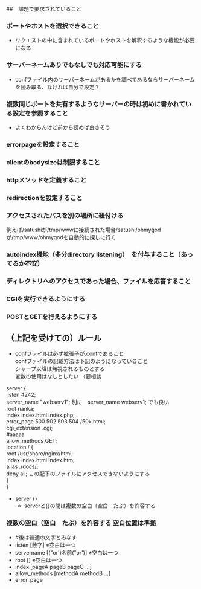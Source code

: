 ##　課題で要求されていること

### ポートやホストを選択できること  
- リクエストの中に含まれているポートやホストを解釈するような機能が必要になる  

### サーバーネームありでもなしでも対応可能にする  
- confファイル内のサーバーネームがあるかを調べてあるならサーバーネームを読み取る、なければ自分で設定？  
  
### 複数同じポートを共有するようなサーバーの時は初めに書かれている設定を参照すること  
- よくわからんけど前から読めば良さそう  
  
### errorpageを設定すること  
  
### clientのbodysizeは制限すること  
  
### httpメソッドを定義すること  
  
### redirectionを設定すること  
  
### アクセスされたパスを別の場所に紐付ける  
例えば/satushiが/tmp/wwwに接続された場合/satushi/ohmygodが/tmp/www/ohmygodを自動的に探しに行く  
  
### autoindex機能（多分directory listening）　を付与すること（あってるか不安）  
  
### ディレクトリへのアクセスであった場合、ファイルを応答すること  
  
### CGIを実行できるようにする  
  
### POSTとGETを行えるようにする  
  
## （上記を受けての）ルール
- confファイルは必ず拡張子が.confであること  
confファイルの記載方法は下記のようになっていること  
シャープ以降は無視されるものとする  
変数の使用はなしとしたい  （要相談
  
server \{  
    listen 4242;  
    server_name "webserv1";  別に　server_name webserv1; でも良い  
	root nanka;  
    index index.html index.php;  
	error_page   500 502 503 504  /50x.html;  
    cgi_extension .cgi;  
    #aaaaa  
    allow_methods GET;  
    location / {  
		root   /usr/share/nginx/html;  
        index  index.html index.htm;  
        alias ./docs/;  
		deny all; この配下のファイルにアクセスできないようにする  
    }  
\}  
  
* server {}  
	* serverと{}の間は複数の空白（空白　たぶ）を許容する  
  
### 複数の空白（空白　たぶ）を許容する 空白位置は準拠  
* \#後は普通の文字とみなす  
* listen \[数字\] ※空白は一つ  
* servername \[("or')名前("or')\] ※空白は一つ  
* root [] ※空白は一つ  
* index [pageA pageB pageC ...]  
* allow_methods [methodA methodB ...]  
* error_page

